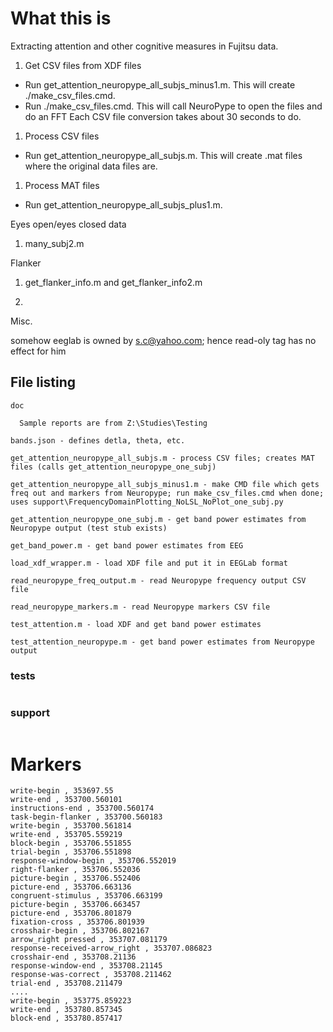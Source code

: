 # What this is

Extracting attention and other cognitive measures in Fujitsu data.  

1. Get CSV files from XDF files  
  * Run get_attention_neuropype_all_subjs_minus1.m.  This will create ./make_csv_files.cmd.
  * Run ./make_csv_files.cmd.  This will call NeuroPype to open the files and do an FFT
    Each CSV file conversion takes about 30 seconds to do.
1. Process CSV files  
  * Run get_attention_neuropype_all_subjs.m.  This will create .mat files where the original data files are.  
1. Process MAT files
  * Run get_attention_neuropype_all_subjs_plus1.m.

Eyes open/eyes closed data

1. many_subj2.m

Flanker

1. get_flanker_info.m and get_flanker_info2.m

2. 

Misc.

somehow eeglab is owned by s.c@yahoo.com; hence read-oly tag has no effect for him

## File listing
````
doc

  Sample reports are from Z:\Studies\Testing

bands.json - defines detla, theta, etc.

get_attention_neuropype_all_subjs.m - process CSV files; creates MAT files (calls get_attention_neuropype_one_subj)

get_attention_neuropype_all_subjs_minus1.m - make CMD file which gets freq out and markers from Neuropype; run make_csv_files.cmd when done; uses support\FrequencyDomainPlotting_NoLSL_NoPlot_one_subj.py

get_attention_neuropype_one_subj.m - get band power estimates from Neuropype output (test stub exists)

get_band_power.m - get band power estimates from EEG

load_xdf_wrapper.m - load XDF file and put it in EEGLab format  

read_neuropype_freq_output.m - read Neuropype frequency output CSV file 

read_neuropype_markers.m - read Neuropype markers CSV file  

test_attention.m - load XDF and get band power estimates  

test_attention_neuropype.m - get band power estimates from Neuropype output
````

### tests
````
````

### support
````

````
# Markers

````
write-begin , 353697.55
write-end , 353700.560101
instructions-end , 353700.560174
task-begin-flanker , 353700.560183
write-begin , 353700.561814
write-end , 353705.559219
block-begin , 353706.551855
trial-begin , 353706.551898
response-window-begin , 353706.552019
right-flanker , 353706.552036
picture-begin , 353706.552406
picture-end , 353706.663136
congruent-stimulus , 353706.663199
picture-begin , 353706.663457
picture-end , 353706.801879
fixation-cross , 353706.801939
crosshair-begin , 353706.802167
arrow_right pressed , 353707.081179
response-received-arrow_right , 353707.086823
crosshair-end , 353708.21136
response-window-end , 353708.21145
response-was-correct , 353708.211462
trial-end , 353708.211479
....
write-begin , 353775.859223
write-end , 353780.857345
block-end , 353780.857417
````

